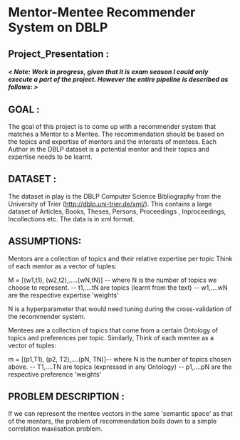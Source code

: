 # Mentor-Mentee Recommender System on DBLP
## Project_Presentation :

##### < Note: Work in progress, given that it is exam season I could only execute a part of the project. However the entire pipeline is described as follows: >

## GOAL : 

The goal of this project is to come up with a recommender system that matches a Mentor to a Mentee. 
The recommendation should be based on the topics and expertise of mentors and the interests of mentees.
Each Author in the DBLP dataset is a potential mentor and their topics and expertise needs to be learnt.

## DATASET :

The dataset in play is the DBLP Computer Science Bibliography from the University of Trier (http://dblp.uni-trier.de/xml/).
This contains a large dataset of Articles, Books, Theses, Persons, Proceedings , Inproceedings, Incollections etc. 
The data is in xml format.

## ASSUMPTIONS: 

Mentors are a collection of topics and their relative expertise per topic 
Think of each mentor as a vector of tuples: 

M = [(w1,t1), (w2,t2),.....(wN,tN)] -- where N is the number of topics we choose to represent. 
                                    -- t1,....tN are topics (learnt from the text)
                                    -- w1,....wN are the respective expertise 'weights'
                                    
N is a hyperparameter that would need tuning during the cross-validation of the recommender system.

Mentees are a collection of topics that come from a certain Ontology of topics and  preferences per topic.
Similarly, Think of each mentee as a vector of tuples:

m = [(p1,T1), (p2, T2),....(pN, TN)]-- where N is the number of topics chosen above. 
                                    -- T1,....TN are topics (expressed in any Ontology)
                                    -- p1,....pN are the respective preference 'weights'

## PROBLEM DESCRIPTION :

If we can represent the mentee vectors in the same 'semantic space' as that of the mentors, the problem of recommendation boils down to a simple correlation maxiisation problem.
